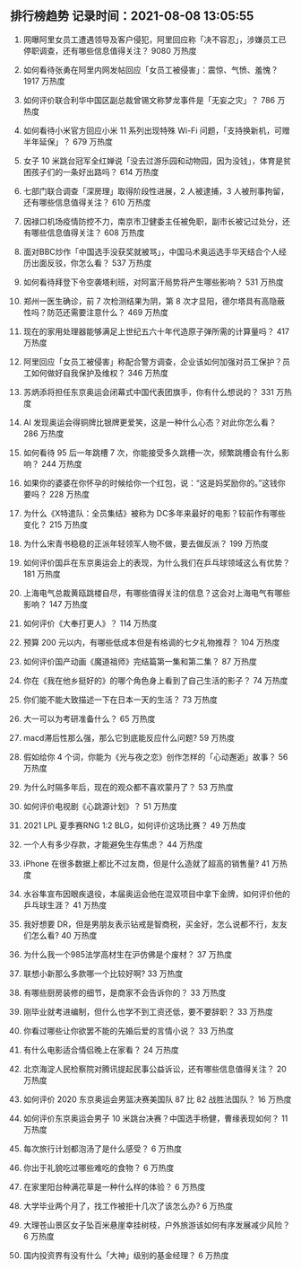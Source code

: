 
## 排行榜趋势 记录时间：2021-08-08 13:05:55
  
  1. 网曝阿里女员工遭遇领导及客户侵犯，阿里回应称「决不容忍」，涉嫌员工已停职调查，还有哪些信息值得关注？ 9080 万热度
    
  2. 如何看待张勇在阿里内网发帖回应「女员工被侵害」：震惊、气愤、羞愧？ 1917 万热度
    
  3. 如何评价联合利华中国区副总裁曾锡文称梦龙事件是「无妄之灾」？ 786 万热度
    
  4. 如何看待小米官方回应小米 11 系列出现特殊 Wi-Fi 问题，「支持换新机，可赠半年延保」？ 679 万热度
    
  5. 女子 10 米跳台冠军全红婵说「没去过游乐园和动物园，因为没钱」，体育是贫困孩子们的一条好出路吗？ 614 万热度
    
  6. 七部门联合调查「深房理」取得阶段性进展，2 人被逮捕，3 人被刑事拘留，还有哪些信息值得关注？ 610 万热度
    
  7. 因禄口机场疫情防控不力，南京市卫健委主任被免职，副市长被记过处分，还有哪些信息值得关注？ 608 万热度
    
  8. 面对BBC炒作「中国选手没获奖就被骂」，中国马术奥运选手华天结合个人经历出面反驳，你怎么看？ 537 万热度
    
  9. 如何看待拜登下令空袭塔利班，对阿富汗局势将产生哪些影响？ 531 万热度
    
  10. 郑州一医生确诊，前 7 次检测结果为阴，第 8 次才显阳，德尔塔具有高隐蔽性吗？防范还需要注意什么？ 469 万热度
    
  11. 现在的家用处理器能够满足上世纪五六十年代造原子弹所需的计算量吗？ 417 万热度
    
  12. 阿里回应「女员工被侵害」称配合警方调查，企业该如何加强对员工保护？员工如何做好自我保护及维权？ 346 万热度
    
  13. 苏炳添将担任东京奥运会闭幕式中国代表团旗手，你有什么想说的？ 331 万热度
    
  14. AI 发现奥运会得铜牌比银牌更爱笑，这是一种什么心态？对此你怎么看？ 286 万热度
    
  15. 如何看待 95 后一年跳槽 7 次，你能接受多久跳槽一次，频繁跳槽会有什么影响？ 244 万热度
    
  16. 如果你的婆婆在你怀孕的时候给你一个红包，说：“这是妈奖励你的。”这钱你要吗？ 228 万热度
    
  17. 为什么《X特遣队：全员集结》被称为 DC多年来最好的电影？较前作有哪些变化？ 215 万热度
    
  18. 为什么宋青书稳稳的正派年轻领军人物不做，要去做反派？ 199 万热度
    
  19. 如何评价国乒在东京奥运会上的表现，为什么我们在乒乓球领域这么有优势？ 181 万热度
    
  20. 上海电气总裁黄瓯跳楼自尽，有哪些值得关注的信息？这会对上海电气有哪些影响？ 147 万热度
    
  21. 如何评价《大奉打更人》？ 114 万热度
    
  22. 预算 200 元以内，有哪些低成本但是有格调的七夕礼物推荐？ 104 万热度
    
  23. 如何评价国产动画《魔道祖师》完结篇第一集和第二集？ 87 万热度
    
  24. 你在《我在他乡挺好的》的哪个角色身上看到了自己生活的影子？ 74 万热度
    
  25. 你们能不能大致描述一下在日本一天的生活？ 73 万热度
    
  26. 大一可以为考研准备什么？ 65 万热度
    
  27. macd滞后性那么强，那么它到底能反应什么问题? 59 万热度
    
  28. 假如给你 4 个词，你能为《光与夜之恋》创作怎样的「心动邂逅」故事？ 56 万热度
    
  29. 为什么时隔多年后，现在的观众都不喜欢蒙丹了？ 53 万热度
    
  30. 如何评价电视剧《心跳源计划》？ 51 万热度
    
  31. 2021 LPL 夏季赛RNG 1:2 BLG，如何评价这场比赛？ 49 万热度
    
  32. 一个人有多少存款，才能避免生存焦虑？ 44 万热度
    
  33. iPhone 在很多数据上都比不过友商，但是什么造就了超高的销售量? 41 万热度
    
  34. 水谷隼宣布因眼疾退役，本届奥运会他在混双项目中拿下金牌，如何评价他的乒乓球生涯？ 41 万热度
    
  35. 我好想要 DR，但是男朋友表示钻戒是智商税，买金好，怎么说都不行，友友们怎么看? 40 万热度
    
  36. 为什么我一个985法学高材生在沪仿佛是个废材？ 37 万热度
    
  37. 联想小新那么多款哪一个比较好啊? 33 万热度
    
  38. 有哪些厨房装修的细节，是商家不会告诉你的？ 33 万热度
    
  39. 刚毕业就考进编制，但什么也学不到工资还低，要不要辞职？ 33 万热度
    
  40. 你看过哪些让你欲罢不能的先婚后爱的言情小说？ 33 万热度
    
  41. 有什么电影适合情侣晚上在家看？ 24 万热度
    
  42. 北京海淀人民检察院对腾讯提起民事公益诉讼，还有哪些信息值得关注？ 20 万热度
    
  43. 如何评价 2020 东京奥运会男篮决赛美国队 87 比 82 战胜法国队？ 16 万热度
    
  44. 如何评价东京奥运会男子 10 米跳台决赛？中国选手杨健，曹缘表现如何？ 11 万热度
    
  45. 每次旅行计划都泡汤了是什么感受？ 6 万热度
    
  46. 你出于礼貌吃过哪些难吃的食物？ 6 万热度
    
  47. 在家里阳台种满花草是一种什么样的体验？ 6 万热度
    
  48. 大学毕业两个月了，找工作被拒十几次了该怎么办? 6 万热度
    
  49. 大理苍山景区女子坠百米悬崖幸挂树枝，户外旅游该如何有序发展减少风险？ 6 万热度
    
  50. 国内投资界有没有什么「大神」级别的基金经理？ 6 万热度
    